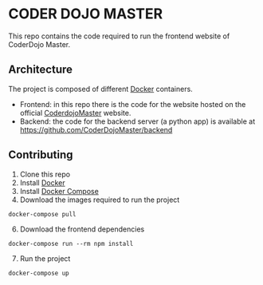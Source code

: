 # CODER DOJO MASTER

This repo contains the code required to run the frontend website of CoderDojo Master. 

## Architecture

The project is composed of different [Docker](https://www.docker.com/) containers.

- Frontend: in this repo there is the code for the website hosted on the official [CoderdojoMaster](http://coderdojo.disi.unitn.it)     website.
- Backend: the code for the backend server (a python app) is available at https://github.com/CoderDojoMaster/backend

## Contributing

1. Clone this repo
2. Install [Docker](https://www.docker.com/)
3. Install [Docker Compose](https://docs.docker.com/compose/install/)
5. Download the images required to run the project

  ```
  docker-compose pull
  ```

6. Download the frontend dependencies

  ```
  docker-compose run --rm npm install
  ```
  
7. Run the project

  ```
  docker-compose up
  ```

